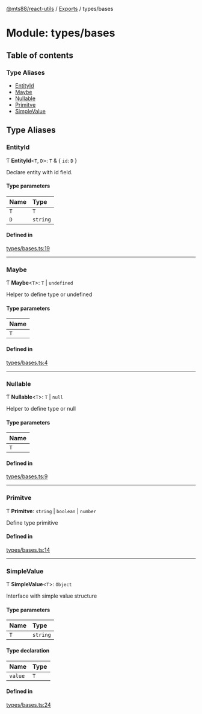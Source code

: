 [@mts88/react-utils](../README.md) / [Exports](../modules.md) / types/bases

# Module: types/bases

## Table of contents

### Type Aliases

- [EntityId](types_bases.md#entityid)
- [Maybe](types_bases.md#maybe)
- [Nullable](types_bases.md#nullable)
- [Primitve](types_bases.md#primitve)
- [SimpleValue](types_bases.md#simplevalue)

## Type Aliases

### EntityId

Ƭ **EntityId**<`T`, `D`\>: `T` & { `id`: `D`  }

Declare entity with id field.

#### Type parameters

| Name | Type |
| :------ | :------ |
| `T` | `T` |
| `D` | `string` |

#### Defined in

[types/bases.ts:19](https://github.com/mts88/react-utils/blob/1802342/lib/types/bases.ts#L19)

___

### Maybe

Ƭ **Maybe**<`T`\>: `T` \| `undefined`

Helper to define type or undefined

#### Type parameters

| Name |
| :------ |
| `T` |

#### Defined in

[types/bases.ts:4](https://github.com/mts88/react-utils/blob/1802342/lib/types/bases.ts#L4)

___

### Nullable

Ƭ **Nullable**<`T`\>: `T` \| ``null``

Helper to define type or null

#### Type parameters

| Name |
| :------ |
| `T` |

#### Defined in

[types/bases.ts:9](https://github.com/mts88/react-utils/blob/1802342/lib/types/bases.ts#L9)

___

### Primitve

Ƭ **Primitve**: `string` \| `boolean` \| `number`

Define type primitive

#### Defined in

[types/bases.ts:14](https://github.com/mts88/react-utils/blob/1802342/lib/types/bases.ts#L14)

___

### SimpleValue

Ƭ **SimpleValue**<`T`\>: `Object`

Interface with simple value structure

#### Type parameters

| Name | Type |
| :------ | :------ |
| `T` | `string` |

#### Type declaration

| Name | Type |
| :------ | :------ |
| `value` | `T` |

#### Defined in

[types/bases.ts:24](https://github.com/mts88/react-utils/blob/1802342/lib/types/bases.ts#L24)
